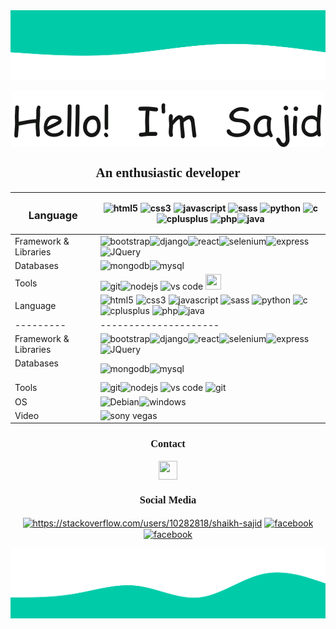 <img src="https://raw.githubusercontent.com/shaikhsajid1111/shaikhsajid1111/master/upper_wave.svg">
<p align="center">
<img src="https://github.com/shaikhsajid1111/shaikhsajid1111/blob/master/greeting.gif" align="center" >

<h2 align="center" style="font-family: 'Verdana';">An enthusiastic developer</h2>
<p>
<center>


| <h3>Language</h3> | <img src="https://www.flaticon.com/svg/static/icons/svg/226/226269.svg" alt="html5" width="25" height="25"/> <img src="https://www.flaticon.com/svg/static/icons/svg/732/732190.svg" alt="css3" width="25" height="25"/> <img src="https://www.flaticon.com/svg/static/icons/svg/919/919828.svg" alt="javascript" width="25" height="25"/> <img src="https://www.flaticon.com/svg/static/icons/svg/919/919831.svg" alt="sass" width="25" height="25"/> <img src="https://upload.wikimedia.org/wikipedia/commons/thumb/c/c3/Python-logo-notext.svg/110px-Python-logo-notext.svg.png" alt="python" width="25" height="25"/> <img src="https://img.icons8.com/color/344/c-programming.png" alt="c" width="25" height="25"/> <img src="https://www.flaticon.com/svg/static/icons/svg/919/919841.svg" alt="cplusplus" width="25" height="25"/> <img src="https://www.php.net//images/logos/new-php-logo.svg" alt="php" width="25" height="25"/><img src="https://www.vectorlogo.zone/logos/java/java-icon.svg" alt="java" width="25" height="25"/>|
| ---------| --------------------- |
| Framework & Libraries |<img src="https://upload.wikimedia.org/wikipedia/commons/thumb/b/b2/Bootstrap_logo.svg/512px-Bootstrap_logo.svg.png" alt="bootstrap" width="25" height="25"/><img src="https://static.djangoproject.com/img/logos/django-logo-positive.svg" alt="django" width="25" height="25"/><img src="https://cdn.worldvectorlogo.com/logos/react.svg" alt="react" width="25" height="25"/><img src="https://cdn.worldvectorlogo.com/logos/selenium-logo.svg" alt="selenium" width="25" height="25" /><img src="https://www.vectorlogo.zone/logos/expressjs/expressjs-ar21.svg" alt="express" width="25" height="25"/><img src="https://upload.wikimedia.org/wikipedia/commons/8/83/Jquery-icon.svg" alt="JQuery" width="25" height="25">|
| Databases |<img src="https://www.vectorlogo.zone/logos/mongodb/mongodb-icon.svg" alt="mongodb" width="25" height="25"/><img src="https://cdn.worldvectorlogo.com/logos/mysql.svg" alt="mysql" width="25" height="25"/> |
| Tools | <img src="https://www.vectorlogo.zone/logos/git-scm/git-scm-icon.svg" alt="git" width="25" height="25"/><img src="https://img.icons8.com/color/344/nodejs.png" alt="nodejs" width="25" height="25"/> <img src="https://cdn.worldvectorlogo.com/logos/visual-studio-code-1.svg" alt="vs code" width="25" height="25"/> <img src="https://ddo0fzhfvians.cloudfront.net/uploads/icons/png/16475775581551942134-512.png" width="25" height="25"> | 
| Language | <img src="https://devicons.github.io/devicon/devicon.git/icons/html5/html5-original-wordmark.svg" alt="html5" width="25" height="25"/> <img src="https://devicons.github.io/devicon/devicon.git/icons/css3/css3-original-wordmark.svg" alt="css3" width="25" height="25"/> <img src="https://devicons.github.io/devicon/devicon.git/icons/javascript/javascript-original.svg" alt="javascript" width="25" height="25"/> <img src="https://devicons.github.io/devicon/devicon.git/icons/sass/sass-original.svg" alt="sass" width="25" height="25"/> <img src="https://devicons.github.io/devicon/devicon.git/icons/python/python-original.svg" alt="python" width="25" height="25"/> <img src="https://devicons.github.io/devicon/devicon.git/icons/c/c-original.svg" alt="c" width="25" height="25"/> <img src="https://devicons.github.io/devicon/devicon.git/icons/cplusplus/cplusplus-original.svg" alt="cplusplus" width="25" height="25"/> <img src="https://devicons.github.io/devicon/devicon.git/icons/php/php-original.svg" alt="php" width="25" height="25"/><img src="https://devicons.github.io/devicon/devicon.git/icons/java/java-original-wordmark.svg" alt="java" width="25" height="25"/>|
| ---------| --------------------- |
| Framework & Libraries|<img src="https://devicons.github.io/devicon/devicon.git/icons/bootstrap/bootstrap-plain.svg" alt="bootstrap" width="25" height="25"/><img src="https://devicons.github.io/devicon/devicon.git/icons/django/django-original.svg" alt="django" width="25" height="25"/><img src="https://devicons.github.io/devicon/devicon.git/icons/react/react-original-wordmark.svg" alt="react" width="25" height="25"/><img src="https://cdn.worldvectorlogo.com/logos/selenium-logo.svg" alt="selenium" width="25" height="25" /><img src="https://devicons.github.io/devicon/devicon.git/icons/express/express-original-wordmark.svg" alt="express" width="25" height="25"/><img src="https://upload.wikimedia.org/wikipedia/commons/8/83/Jquery-icon.svg" alt="JQuery" width="25" height="25">|
| Databases &nbsp; &nbsp; &nbsp; &nbsp; &nbsp; &nbsp; &nbsp; &nbsp;|<img src="https://devicons.github.io/devicon/devicon.git/icons/mongodb/mongodb-original-wordmark.svg" alt="mongodb" width="25" height="25"/><img src="https://devicons.github.io/devicon/devicon.git/icons/mysql/mysql-original-wordmark.svg" alt="mysql" width="25" height="25"/> |
| Tools | <img src="https://www.vectorlogo.zone/logos/git-scm/git-scm-icon.svg" alt="git" width="25" height="25"/><img src="https://devicons.github.io/devicon/devicon.git/icons/nodejs/nodejs-original-wordmark.svg" alt="nodejs" width="25" height="25"/> <img src="https://cdn.worldvectorlogo.com/logos/visual-studio-code-1.svg" alt="vs code" width="25" height="25"/> <img src="https://cdn.worldvectorlogo.com/logos/xampp.svg" alt="git" width="25" height="25"/>| 
| OS | <img src="https://www.debian.org/logos/openlogo-nd.svg" alt="Debian" width="25" height="25"><img src="https://upload.wikimedia.org/wikipedia/commons/5/5f/Windows_logo_-_2012.svg" alt="windows" width="25" height="25">|
| Video | <img src="https://upload.wikimedia.org/wikipedia/commons/3/39/Vegas_Pro_15.0.png" alt="sony vegas" width="25" height="25"/>| 
</center>



 
 

</p>


<h3 align="center" style="font-family: 'Ubuntu';"> Contact </h3>
<p align="center">
<a href="mailto:shaikhsajid11112000@gmail.com"><img src="https://upload.wikimedia.org/wikipedia/commons/4/45/New_Logo_Gmail.svg" align="center" height="30" width="30" /></a>
</p>

<h3 align="center" style="font-family: 'Ubuntu';"> Social Media </h3>
<p align="center">
<a href="https://instagram.com/shaikhsajid1111" target="_blank"><img align="center" src="https://upload.wikimedia.org/wikipedia/commons/1/13/CIS-A2K_Instagram_Icon_%28Pink%29.svg" alt="https://stackoverflow.com/users/10282818/shaikh-sajid" height="30" width="30" /></a>
<a href="https://facebook.com/shaikhsajid1111"><img align="center" src="https://upload.wikimedia.org/wikipedia/commons/5/51/Facebook_f_logo_%282019%29.svg" alt="facebook" height="30" width="30"/></a>
<a href="https://twitter.com/shaikhsajid1111"><img align="center" src="https://seeklogo.net/wp-content/uploads/2016/11/twitter-icon-circle-blue-logo-preview.png" alt="facebook" height="30" width="30" /></a>


</p>

<img src="https://raw.githubusercontent.com/shaikhsajid1111/shaikhsajid1111/master/lower_wave.svg"/>


